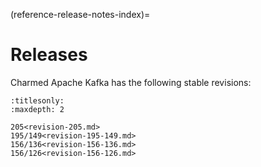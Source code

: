 (reference-release-notes-index)=
# Releases

Charmed Apache Kafka has the following stable revisions:

<!-- Add additional information regarding version compatibility of different revisions here -->

```{toctree}
:titlesonly:
:maxdepth: 2

205<revision-205.md>
195/149<revision-195-149.md>
156/136<revision-156-136.md>
156/126<revision-156-126.md>
```
